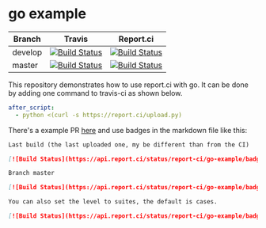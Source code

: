 # go example

| Branch | Travis | Report.ci |
|--------|--------|-----------|
| develop | [![Build Status](https://travis-ci.com/report-ci/go-example.svg?branch=develop)](https://travis-ci.com/report-ci/go-example) | [![Build Status](https://api.report.ci/status/report-ci/go-example/badge.svg?branch=develop&level=cases)](https://api.report.ci/status/report-ci/go-example?branch=develop) |
| master  | [![Build Status](https://travis-ci.com/report-ci/go-example.svg?branch=master)](https://travis-ci.com/report-ci/go-example)  | [![Build Status](https://api.report.ci/status/report-ci/go-example/badge.svg?branch=master&level=cases)](https://api.report.ci/status/report-ci/go-example?branch=master) |

This repository demonstrates how to use report.ci with go. It can be done by adding one command to travis-ci as shown below.

```yml
after_script:
  - python <(curl -s https://report.ci/upload.py)
```

There's a example PR [here](https://github.com/report-ci/go-example/pull/1) and use badges in the markdown file like this:

```md
Last build (the last uploaded one, my be different than from the CI)

[![Build Status](https://api.report.ci/status/report-ci/go-example/badge.svg)](https://api.report.ci/status/report-ci/go-example)

Branch master

[![Build Status](https://api.report.ci/status/report-ci/go-example/badge.svg&branch=master)](https://api.report.ci/status/report-ci/go-example&branch=master)

You can also set the level to suites, the default is cases.

[![Build Status](https://api.report.ci/status/report-ci/go-example/badge.svg?branch=master&level=suites)](https://api.report.ci/status/report-ci/go-example?branch=master)

```

